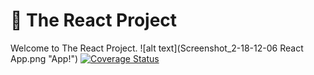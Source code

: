 # :rainbow: The React Project

Welcome to The React Project.
![alt text](Screenshot_2-18-12-06 React App.png "App!")
[![Coverage Status](https://coveralls.io/repos/github/zixuan75/react-project/badge.svg)](https://coveralls.io/github/zixuan75/react-project?branch=master)
